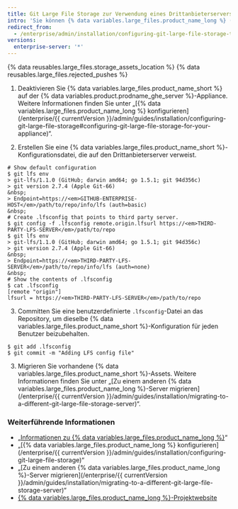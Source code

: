 ```yaml
---
title: Git Large File Storage zur Verwendung eines Drittanbieterservers konfigurieren
intro: 'Sie können {% data variables.large_files.product_name_long %} ({% data variables.large_files.product_name_short %}) auf einem Drittanbieterserver verwenden. Deaktivieren Sie dazu {% data variables.large_files.product_name_short %} auf der {% data variables.product.prodname_ghe_server %}-Appliance, und konfigurieren Sie den {% data variables.large_files.product_name_short %}-Client mit der URL für den Server, auf dem Sie große Assets speichern möchten.'
redirect_from:
  - /enterprise/admin/installation/configuring-git-large-file-storage-to-use-a-third-party-server
versions:
  enterprise-server: '*'
---
```


{% data reusables.large_files.storage_assets_location %}
{% data reusables.large_files.rejected_pushes %}

1. Deaktivieren Sie {% data variables.large_files.product_name_short %} auf der {% data variables.product.prodname_ghe_server %}-Appliance. Weitere Informationen finden Sie unter „[{% data variables.large_files.product_name_long %} konfigurieren](/enterprise/{{ currentVersion }}/admin/guides/installation/configuring-git-large-file-storage#configuring-git-large-file-storage-for-your-appliance)“.

2. Erstellen Sie eine {% data variables.large_files.product_name_short %}-Konfigurationsdatei, die auf den Drittanbieterserver verweist.
  ```shell
  # Show default configuration
  $ git lfs env
  > git-lfs/1.1.0 (GitHub; darwin amd64; go 1.5.1; git 94d356c)
  > git version 2.7.4 (Apple Git-66)
  &nbsp;
  > Endpoint=https://<em>GITHUB-ENTERPRISE-HOST</em>/path/to/repo/info/lfs (auth=basic)
  &nbsp;
  # Create .lfsconfig that points to third party server.
  $ git config -f .lfsconfig remote.origin.lfsurl https://<em>THIRD-PARTY-LFS-SERVER</em>/path/to/repo
  $ git lfs env
  > git-lfs/1.1.0 (GitHub; darwin amd64; go 1.5.1; git 94d356c)
  > git version 2.7.4 (Apple Git-66)
  &nbsp;
  > Endpoint=https://<em>THIRD-PARTY-LFS-SERVER</em>/path/to/repo/info/lfs (auth=none)
  &nbsp;
  # Show the contents of .lfsconfig
  $ cat .lfsconfig
  [remote "origin"]
  lfsurl = https://<em>THIRD-PARTY-LFS-SERVER</em>/path/to/repo
  ```

3. Committen Sie eine benutzerdefinierte `.lfsconfig`-Datei an das Repository, um dieselbe {% data variables.large_files.product_name_short %}-Konfiguration für jeden Benutzer beizubehalten.
  ```shell
  $ git add .lfsconfig
  $ git commit -m "Adding LFS config file"
  ```
3. Migrieren Sie vorhandene {% data variables.large_files.product_name_short %}-Assets. Weitere Informationen finden Sie unter „[Zu einem anderen {% data variables.large_files.product_name_long %}-Server migrieren](/enterprise/{{ currentVersion }}/admin/guides/installation/migrating-to-a-different-git-large-file-storage-server)“.

### Weiterführende Informationen

- „[Informationen zu {% data variables.large_files.product_name_long %}](/articles/about-git-large-file-storage/)“
- „[{% data variables.large_files.product_name_long %} konfigurieren](/enterprise/{{ currentVersion }}/admin/guides/installation/configuring-git-large-file-storage)“
- „[Zu einem anderen {% data variables.large_files.product_name_long %}-Server migrieren](/enterprise/{{ currentVersion }}/admin/guides/installation/migrating-to-a-different-git-large-file-storage-server)“
- [{% data variables.large_files.product_name_long %}-Projektwebsite](https://git-lfs.github.com/)

